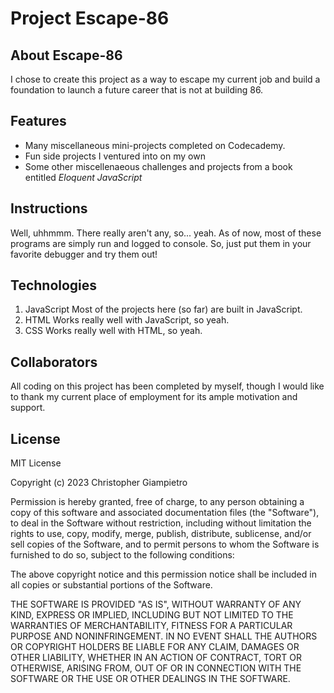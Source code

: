 # Project Escape-86
## About Escape-86
I chose to create this project as a way to escape my current job and build a foundation to launch a future career that is not at building 86.

## Features
+ Many miscellaneous mini-projects completed on Codecademy.
+ Fun side projects I ventured into on my own
+ Some other miscellenaeous challenges and projects from a book entitled *Eloquent JavaScript*

## Instructions
Well, uhhmmm. There really aren't any, so... yeah. As of now, most of these programs are simply run and logged to console. So, just put them in your favorite debugger and try them out!

## Technologies
1. JavaScript
    Most of the projects here (so far) are built in JavaScript.
2. HTML
    Works really well with JavaScript, so yeah.
3. CSS
    Works really well with HTML, so yeah.

## Collaborators
All coding on this project has been completed by myself, though I would like to thank my current place of employment for its ample motivation and support.

## License
MIT License

Copyright (c) 2023 Christopher Giampietro

Permission is hereby granted, free of charge, to any person obtaining a copy
of this software and associated documentation files (the "Software"), to deal
in the Software without restriction, including without limitation the rights
to use, copy, modify, merge, publish, distribute, sublicense, and/or sell
copies of the Software, and to permit persons to whom the Software is
furnished to do so, subject to the following conditions:

The above copyright notice and this permission notice shall be included in all
copies or substantial portions of the Software.

THE SOFTWARE IS PROVIDED "AS IS", WITHOUT WARRANTY OF ANY KIND, EXPRESS OR
IMPLIED, INCLUDING BUT NOT LIMITED TO THE WARRANTIES OF MERCHANTABILITY,
FITNESS FOR A PARTICULAR PURPOSE AND NONINFRINGEMENT. IN NO EVENT SHALL THE
AUTHORS OR COPYRIGHT HOLDERS BE LIABLE FOR ANY CLAIM, DAMAGES OR OTHER
LIABILITY, WHETHER IN AN ACTION OF CONTRACT, TORT OR OTHERWISE, ARISING FROM,
OUT OF OR IN CONNECTION WITH THE SOFTWARE OR THE USE OR OTHER DEALINGS IN THE
SOFTWARE.